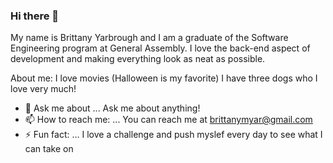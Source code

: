 ### Hi there 👋

My name is Brittany Yarbrough and I am a graduate of the Software Engineering program at General Assembly. I love the back-end aspect of development and making everything look as neat as possible. 

About me:
I love movies (Halloween is my favorite)
I have three dogs who I love very much!


- 💬 Ask me about ...
Ask me about anything! 
- 📫 How to reach me: ...
 You can reach me at brittanymyar@gmail.com
- ⚡ Fun fact: ...
I love a challenge and push myslef every day to see what I can take on
